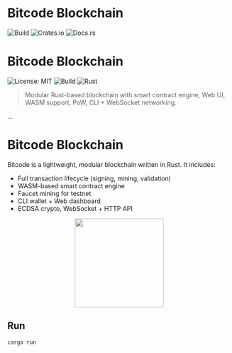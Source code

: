# Bitcode Blockchain

![Build](https://img.shields.io/github/actions/workflow/status/crypto1Million/bitcode-blockchain/release.yml)
![Crates.io](https://img.shields.io/crates/v/bitcode-node)
![Docs.rs](https://img.shields.io/docsrs/bitcode-node)


# Bitcode Blockchain

![License: MIT](https://img.shields.io/badge/license-MIT-green.svg)
![Build](https://img.shields.io/badge/build-passing-brightgreen)
![Rust](https://img.shields.io/badge/rust-✓-orange)

> Modular Rust-based blockchain with smart contract engine, Web UI, WASM support, PoW, CLI + WebSocket networking.

...

# Bitcode Blockchain

Bitcode is a lightweight, modular blockchain written in Rust. It includes:

- Full transaction lifecycle (signing, mining, validation)
- WASM-based smart contract engine
- Faucet mining for testnet
- CLI wallet + Web dashboard
- ECDSA crypto, WebSocket + HTTP API

<p align="center">
  <img src="https://raw.githubusercontent.com/yourname/bitcode-chain/main/logo.png" width="200"/>
</p>

## Run

```bash
cargo run
